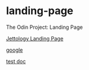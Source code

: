 # landing-page
The Odin Project: Landing Page

[Jettology Landing Page](file:"///home/bisain/Documents/Programming/TOP/landing-page/index.html")

[google](https://google.com)

[test doc](///home/bisain/Documents/test.txt)

